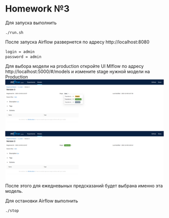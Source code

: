# Homework №3
Для запуска выполнить
```
./run.sh
```
После запуска Airflow развернется по адресу http://localhost:8080
```commandline
login = admin
password = admin
```

Для выбора модели на production откройте UI Mlflow по адресу http://localhost:5000/#/models и измените stage
 нужной модели на Production
![img.png](img.png)
![img_1.png](img_1.png)
После этого для ежедневыных предсказаний будет выбрана именно эта модель.

Для остановки Airflow выполнить
```
./stop
```